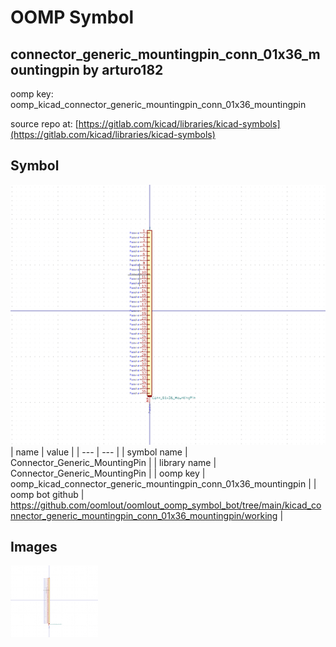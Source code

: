 # OOMP Symbol  
## connector_generic_mountingpin_conn_01x36_mountingpin  by arturo182  
  
oomp key: oomp_kicad_connector_generic_mountingpin_conn_01x36_mountingpin  
  
source repo at: [https://gitlab.com/kicad/libraries/kicad-symbols](https://gitlab.com/kicad/libraries/kicad-symbols)  
## Symbol  
  
[![working.png](working_600.png)](working.png)  
| name | value | 
| --- | --- | 
| symbol name | Connector_Generic_MountingPin | 
| library name | Connector_Generic_MountingPin | 
| oomp key | oomp_kicad_connector_generic_mountingpin_conn_01x36_mountingpin | 
| oomp bot github | https://github.com/oomlout/oomlout_oomp_symbol_bot/tree/main/kicad_connector_generic_mountingpin_conn_01x36_mountingpin/working | 
## Images  
  
[![working.png](working_140.png)](working.png)  
